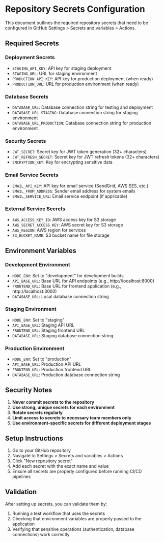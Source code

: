 # Repository Secrets Configuration

This document outlines the required repository secrets that need to be configured in GitHub Settings > Secrets and variables > Actions.

## Required Secrets

### Deployment Secrets
- `STAGING_API_KEY`: API key for staging deployment
- `STAGING_URL`: URL for staging environment
- `PRODUCTION_API_KEY`: API key for production deployment (when ready)
- `PRODUCTION_URL`: URL for production environment (when ready)

### Database Secrets
- `DATABASE_URL`: Database connection string for testing and deployment
- `DATABASE_URL_STAGING`: Database connection string for staging environment
- `DATABASE_URL_PRODUCTION`: Database connection string for production environment

### Security Secrets
- `JWT_SECRET`: Secret key for JWT token generation (32+ characters)
- `JWT_REFRESH_SECRET`: Secret key for JWT refresh tokens (32+ characters)
- `ENCRYPTION_KEY`: Key for encrypting sensitive data

### Email Service Secrets
- `EMAIL_API_KEY`: API key for email service (SendGrid, AWS SES, etc.)
- `EMAIL_FROM_ADDRESS`: Sender email address for system emails
- `EMAIL_SERVICE_URL`: Email service endpoint (if applicable)

### External Service Secrets
- `AWS_ACCESS_KEY_ID`: AWS access key for S3 storage
- `AWS_SECRET_ACCESS_KEY`: AWS secret key for S3 storage
- `AWS_REGION`: AWS region for services
- `S3_BUCKET_NAME`: S3 bucket name for file storage

## Environment Variables

### Development Environment
- `NODE_ENV`: Set to "development" for development builds
- `API_BASE_URL`: Base URL for API endpoints (e.g., http://localhost:8000)
- `FRONTEND_URL`: Base URL for frontend application (e.g., http://localhost:3000)
- `DATABASE_URL`: Local database connection string

### Staging Environment
- `NODE_ENV`: Set to "staging"
- `API_BASE_URL`: Staging API URL
- `FRONTEND_URL`: Staging frontend URL
- `DATABASE_URL`: Staging database connection string

### Production Environment
- `NODE_ENV`: Set to "production"
- `API_BASE_URL`: Production API URL
- `FRONTEND_URL`: Production frontend URL
- `DATABASE_URL`: Production database connection string

## Security Notes

1. **Never commit secrets to the repository**
2. **Use strong, unique secrets for each environment**
3. **Rotate secrets regularly**
4. **Limit access to secrets to necessary team members only**
5. **Use environment-specific secrets for different deployment stages**

## Setup Instructions

1. Go to your GitHub repository
2. Navigate to Settings > Secrets and variables > Actions
3. Click "New repository secret"
4. Add each secret with the exact name and value
5. Ensure all secrets are properly configured before running CI/CD pipelines

## Validation

After setting up secrets, you can validate them by:
1. Running a test workflow that uses the secrets
2. Checking that environment variables are properly passed to the application
3. Verifying that sensitive operations (authentication, database connections) work correctly 